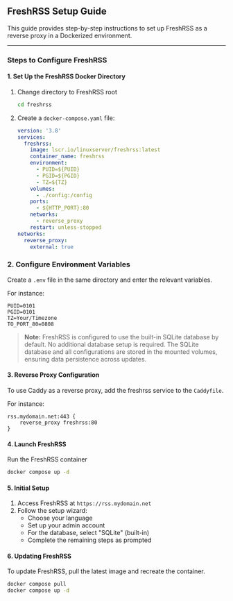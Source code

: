 ## FreshRSS Setup Guide

This guide provides step-by-step instructions to set up FreshRSS as a reverse proxy in a Dockerized environment.

---

### Steps to Configure FreshRSS

#### 1. Set Up the FreshRSS Docker Directory

1. Change directory to FreshRSS root
   
   ```bash
   cd freshrss
   ```

2. Create a `docker-compose.yaml` file:
   
   ```yaml
   version: '3.8'
   services:
     freshrss:
       image: lscr.io/linuxserver/freshrss:latest
       container_name: freshrss
       environment:
         - PUID=${PUID}
         - PGID=${PGID}
         - TZ=${TZ}
       volumes:
         - ./config:/config
       ports:
         - ${HTTP_PORT}:80
       networks:
         - reverse_proxy
       restart: unless-stopped
   networks:
     reverse_proxy:
       external: true
   ```

### 2. Configure Environment Variables

Create a `.env` file in the same directory and enter the relevant variables. 

For instance:

```
PUID=0101
PGID=0101
TZ=Your/Timezone
TO_PORT_80=0808
```

> **Note:** FreshRSS is configured to use the built-in SQLite database by default. No additional database setup is required.
The SQLite database and all configurations are stored in the mounted volumes, ensuring data persistence across updates.

#### 3. Reverse Proxy Configuration

To use Caddy as a reverse proxy, add the freshrss service to the `Caddyfile`.

For instance:

```
rss.mydomain.net:443 {
    reverse_proxy freshrss:80
}
```

#### 4. Launch FreshRSS

Run the FreshRSS container

```bash
docker compose up -d
```

#### 5. Initial Setup

1. Access FreshRSS at `https://rss.mydomain.net`
1. Follow the setup wizard:
   - Choose your language
   - Set up your admin account
   - For the database, select "SQLite" (built-in)
   - Complete the remaining steps as prompted

#### 6. Updating FreshRSS

To update FreshRSS, pull the latest image and recreate the container.

```bash
docker compose pull
docker compose up -d
```
